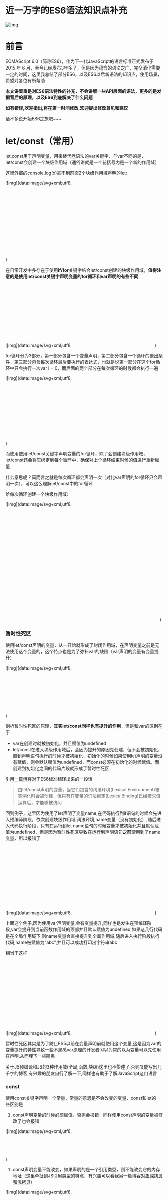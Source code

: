 # 近一万字的ES6语法知识点补充



![img](https://user-gold-cdn.xitu.io/2019/2/12/168df9eaae700fc2?imageView2/0/w/1280/h/960/format/webp/ignore-error/1)



# 前言

ECMAScript 6.0（简称ES6），作为下一代JavaScript的语言标准正式发布于2015 年 6 月，至今已经发布3年多了，但是因为蕴含的语法之广，完全消化需要一定的时间，这里我总结了部分ES6，以及ES6以后新语法的知识点，使用场景，希望对各位有所帮助

**本文讲着重是对ES6语法特性的补充，不会讲解一些API层面的语法，更多的是发掘背后的原理，以及ES6到底解决了什么问题**

**如有错误,欢迎指出,将在第一时间修改,欢迎提出修改意见和建议**

话不多说开始ES6之旅吧~~~

# let/const（常用）

let,const用于声明变量，用来替代老语法的var关键字，与var不同的是，let/const会创建一个块级作用域（通俗讲就是一个花括号内是一个新的作用域）

这里外部的console.log(x)拿不到前面2个块级作用域声明的let:

![img](data:image/svg+xml;utf8,<?xml version="1.0"?><svg xmlns="http://www.w3.org/2000/svg" version="1.1" width="527" height="237"></svg>)



在日常开发中多存在于使用**if/for**关键字结合let/const创建的块级作用域，**值得注意的是使用let/const关键字声明变量的for循环和var声明的有些不同**



![img](data:image/svg+xml;utf8,<?xml version="1.0"?><svg xmlns="http://www.w3.org/2000/svg" version="1.1" width="265" height="201"></svg>)



for循环分为3部分，第一部分包含一个变量声明，第二部分包含一个循环的退出条件，第三部分包含每次循环最后要执行的表达式，也就是说第一部分在这个for循环中只会执行一次var i = 0，而后面的两个部分在每次循环的时候都会执行一遍



![img](data:image/svg+xml;utf8,<?xml version="1.0"?><svg xmlns="http://www.w3.org/2000/svg" version="1.1" width="535" height="201"></svg>)



而使用使用let/const关键字声明变量的for循环，除了会创建块级作用域，let/const还会将它绑定到每个循环中，确保对上个循环结束时候的值进行重新赋值

什么意思呢？简而言之就是每次循环都会声明一次（对比var声明的for循环只会声明一次），可以这么理解let/const中的for循环

给每次循环创建一个块级作用域:

![img](data:image/svg+xml;utf8,<?xml version="1.0"?><svg xmlns="http://www.w3.org/2000/svg" version="1.1" width="493" height="363"></svg>)



### 暂时性死区

使用let/const声明的变量，从一开始就形成了封闭作用域，在声明变量之前是无法使用这个变量的，这个特点也是为了弥补var的缺陷（var声明的变量有变量提升）



![img](data:image/svg+xml;utf8,<?xml version="1.0"?><svg xmlns="http://www.w3.org/2000/svg" version="1.1" width="763" height="204"></svg>)



剖析暂时性死区的原理，**其实let/const同样也有提升的作用**，但是和var的区别在于

- var在创建时就被初始化，并且赋值为undefined
- let/const在进入块级作用域后，会因为提升的原因先创建，但不会被初始化，直到声明语句执行的时候才被初始化，初始化的时候如果使用let声明的变量没有赋值，则会默认赋值为undefined，而const必须在初始化的时候赋值。而创建到初始化之间的代码片段就形成了暂时性死区

引用[一篇博客](https://segmentfault.com/a/1190000008213835)对于ES6标准翻译出来的一段话

> 由let/const声明的变量，当它们包含的词法环境(Lexical Environment)被实例化时会被创建，但只有在变量的词法绑定(LexicalBinding)已经被求值运算后，才能够被访问

回到例子，这里因为使用了let声明了变量name,在代码执行到if语句的时候会先进入预编译阶段，依次创建块级作用域,词法环境,name变量（没有初始化）,随后进入代码执行阶段，只有在运行到let name语句的时候变量才被初始化并且默认赋值为undefined，但是因为暂时性死区导致在运行到声明语句**之前**使用到了name变量，所以报错了



![img](data:image/svg+xml;utf8,<?xml version="1.0"?><svg xmlns="http://www.w3.org/2000/svg" version="1.1" width="266" height="219"></svg>)



上面这个例子,因为使用var声明变量,会有变量提升,同样也是发生在预编译阶段,var会提升到当前函数作用域的顶部并且默认赋值为undefined,如果这几行代码是在全局作用域下,则name变量会直接提升到全局作用域,随后进入执行阶段执行代码,name被赋值为"abc",并且可以成功打印出字符串abc

相当于这样



![img](data:image/svg+xml;utf8,<?xml version="1.0"?><svg xmlns="http://www.w3.org/2000/svg" version="1.1" width="266" height="237"></svg>)



暂时性死区其实是为了防止ES5以前在变量声明前就使用这个变量,这是因为var的变量提升的特性导致一些不熟悉var原理的开发者习以为常的以为变量可以先使用在声明,从而埋下一些隐患

关于JS预编译和JS的3种作用域(全局,函数,块级)这里也不赘述了,否则又能写出几千字的博客,有兴趣的朋友自行了解一下,同样也有助于了解JavaScript这门语言

### const

使用const关键字声明一个常量，常量的意思是不会改变的变量，const和let的一些区别是

1. const声明变量的时候必须赋值，否则会报错，同样使用const声明的变量被修改了也会报错



![img](data:image/svg+xml;utf8,<?xml version="1.0"?><svg xmlns="http://www.w3.org/2000/svg" version="1.1" width="662" height="93"></svg>)



1. const声明变量不能改变，如果声明的是一个引用类型，则不能改变它的内存地址（这里牵扯到JS引用类型的特点，有兴趣可以看我另一篇博客[对象深拷贝和浅拷贝](https://juejin.im/post/5c26dd8fe51d4570c053e08b)）



![img](data:image/svg+xml;utf8,<?xml version="1.0"?><svg xmlns="http://www.w3.org/2000/svg" version="1.1" width="619" height="165"></svg>)



有些人会有疑问，为什么日常开发中没有显式的声明块级作用域，let/const声明的变量却没有变为全局变量



![img](data:image/svg+xml;utf8,<?xml version="1.0"?><svg xmlns="http://www.w3.org/2000/svg" version="1.1" width="317" height="201"></svg>)



这个其实也是let/const的特点，ES6规定它们不属于顶层全局变量的属性，这里用chrome调试一下



![img](data:image/svg+xml;utf8,<?xml version="1.0"?><svg xmlns="http://www.w3.org/2000/svg" version="1.1" width="961" height="420"></svg>)



可以看到使用let声明的变量x是在一个叫script作用域下的，而var声明的变量因为变量提升所以提升到了全局变量window对象中，这使我们能放心的使用新语法，不用担心污染全局的window对象

### 建议

在日常开发中，我的建议是全面拥抱let/const，一般的变量声明使用let关键字，而当声明一些配置项（类似接口地址，npm依赖包，分页器默认页数等一些一旦声明后就不会改变的变量）的时候可以使用const，来显式的告诉项目其他开发者，这个变量是不能改变的(const声明的常量建议使用全大写字母标识,单词间用下划线)，同时也建议了解var关键字的缺陷（变量提升，污染全局变量等），这样才能更好的使用新语法

# 箭头函数（常用）

ES6 允许使用**箭头**（=>）定义函数

箭头函数对于使用function关键字创建的函数有以下区别

1. 箭头函数没有arguments（建议使用更好的语法，剩余运算符替代）
2. 箭头函数没有prototype属性，不能用作构造函数（不能用new关键字调用）
3. 箭头函数没有自己this，它的this是词法的，引用的是上下文的this，即在你写这行代码的时候就箭头函数的this就已经和外层执行上下文的this绑定了(这里个人认为并不代表完全是静态的,因为外层的上下文仍是动态的可以使用call,apply,bind修改,这里只是说明了箭头函数的this始终等于它上层上下文中的this)



![img](data:image/svg+xml;utf8,<?xml version="1.0"?><svg xmlns="http://www.w3.org/2000/svg" version="1.1" width="417" height="363"></svg>)



因为setTimeout会将一个匿名的回调函数推入异步队列，而回调函数是具有全局性的，即在非严格模式下this会指向window，就会存在丢失变量a的问题，而如果使用箭头函数，在书写的时候就已经确定它的this等于它的上下文（这里是makeRequest的函数执行上下文，相当于将箭头函数中的this绑定了makeRequest函数执行上下文中的this）因为是controller对象调用的makeRequest函数，所以this就指向了controller对象中的a变量

箭头函数的this指向即使使用call,apply,bind也无法改变（这里也验证了为什么ECMAScript规定不能使用箭头函数作为构造函数，因为它的this已经确定好了无法改变）

### 建议

箭头函数替代了以前需要显式的声明一个变量保存this的操作，使得代码更加的简洁

ES5写法:



![img](data:image/svg+xml;utf8,<?xml version="1.0"?><svg xmlns="http://www.w3.org/2000/svg" version="1.1" width="350" height="399"></svg>)



ES6箭头函数:



![img](data:image/svg+xml;utf8,<?xml version="1.0"?><svg xmlns="http://www.w3.org/2000/svg" version="1.1" width="350" height="381"></svg>)



再来看一个例子



![img](data:image/svg+xml;utf8,<?xml version="1.0"?><svg xmlns="http://www.w3.org/2000/svg" version="1.1" width="400" height="363"></svg>)



值得注意的是makeRequest后面的function不能使用箭头函数，因为这样它就会再使用上层的this，而再上层是全局的执行上下文，它的this的值会指向window,所以找不到变量a返回undefined

在数组的迭代中使用箭头函数更加简洁，并且省略了return关键字



![img](data:image/svg+xml;utf8,<?xml version="1.0"?><svg xmlns="http://www.w3.org/2000/svg" version="1.1" width="359" height="201"></svg>)



不要在可能改变this指向的函数中使用箭头函数，类似Vue中的methods,computed中的方法,生命周期函数，Vue将这些函数的this绑定了当前组件的vm实例，如果使用箭头函数会强行改变this，因为箭头函数优先级最高（无法再使用call,apply,bind改变指向）



![img](data:image/svg+xml;utf8,<?xml version="1.0"?><svg xmlns="http://www.w3.org/2000/svg" version="1.1" width="492" height="165"></svg>)



在把箭头函数作为日常开发的语法之前,个人建议是去了解一下箭头函数的是如何绑定this的,而不只是当做省略function这几个单词拼写,毕竟那才是ECMAScript真正希望解决的问题

# iterator迭代器

iterator迭代器是ES6非常重要的概念，但是很多人对它了解的不多，但是它却是另外4个ES6常用特性的实现基础（解构赋值，剩余/扩展运算符，生成器，for of循环），了解迭代器的概念有助于了解另外4个核心语法的原理，另外ES6新增的Map,Set数据结构也有使用到它，所以我放到前面来讲

对于可迭代的数据解构，ES6在内部部署了一个[Symbol.iterator]属性，它是一个函数，执行后会返回iterator对象（也叫迭代器对象），而生成iterator对象[Symbol.iterator]属性叫iterator接口,有这个接口的数据结构即被视为可迭代的

数组中的Symbol.iterator方法(iterator接口)默认部署在数组原型上:

![img](data:image/svg+xml;utf8,<?xml version="1.0"?><svg xmlns="http://www.w3.org/2000/svg" version="1.1" width="553" height="694"></svg>)



默认部署iterator接口的数据结构有以下几个，注意普通对象默认是没有iterator接口的（可以自己创建iterator接口让普通对象也可以迭代）

- Array
- Map
- Set
- String
- TypedArray（类数组）
- 函数的 arguments 对象
- NodeList 对象

iterator迭代器是一个对象，它具有一个next方法所以可以这么调用



![img](data:image/svg+xml;utf8,<?xml version="1.0"?><svg xmlns="http://www.w3.org/2000/svg" version="1.1" width="655" height="273"></svg>)



next方法返回又会返回一个对象，有value和done两个属性，value即每次迭代之后返回的值，而done表示是否还需要再次循环，可以看到当value为undefined时，done为true表示循环终止

梳理一下

- 可迭代的数据结构会有一个[Symbol.iterator]方法
- [Symbol.iterator]执行后返回一个iterator对象
- iterator对象有一个next方法
- 执行一次next方法(消耗一次迭代器)会返回一个有value,done属性的对象

借用[冴羽博客](https://github.com/mqyqingfeng/Blog/issues/90)中ES5实现的迭代器可以更加深刻的理解迭代器是如何生成和消耗的



![img](data:image/svg+xml;utf8,<?xml version="1.0"?><svg xmlns="http://www.w3.org/2000/svg" version="1.1" width="724" height="585"></svg>)



# 解构赋值（常用）

解构赋值可以直接使用对象的某个属性，而不需要通过属性访问的形式使用，对象解构原理个人认为是通过寻找相同的属性名，然后原对象的这个属性名的值赋值给新对象对应的属性



![img](data:image/svg+xml;utf8,<?xml version="1.0"?><svg xmlns="http://www.w3.org/2000/svg" version="1.1" width="481" height="345"></svg>)



这里左边真正声明的其实是titleOne,titleTwo这两个变量，然后会根据左边这2个变量的位置寻找右边对象中title和test[0]中的title对应的值，找到字符串abc和test赋值给titleOne,titleTwo（如果没有找到会返回undefined）

**数组解构的原理其实是消耗数组的迭代器，把生成对象的value属性的值赋值给对应的变量**

数组解构的一个用途是交换变量，避免以前要声明一个临时变量值存储值

ES6交换变量:

![img](data:image/svg+xml;utf8,<?xml version="1.0"?><svg xmlns="http://www.w3.org/2000/svg" version="1.1" width="147" height="237"></svg>)



### 建议

同样建议使用，因为解构赋值语意化更强，对于作为对象的函数参数来说，可以减少形参的声明，直接使用对象的属性（如果嵌套层数过多我个人认为不适合用对象解构，不太优雅）

一个常用的例子是Vuex中actions中的方法会传入2个参数，第一个参数是个对象，你可以随意命名，然后使用<名字>.commit的方法调用commit函数，或者使用对象解构直接使用commit

不使用对象解构:

![img](data:image/svg+xml;utf8,<?xml version="1.0"?><svg xmlns="http://www.w3.org/2000/svg" version="1.1" width="299" height="237"></svg>)



使用对象解构:

![img](data:image/svg+xml;utf8,<?xml version="1.0"?><svg xmlns="http://www.w3.org/2000/svg" version="1.1" width="274" height="237"></svg>)



另外可以给使用axios的响应结果进行解构(axios默认会把真正的响应结果放在data属性中)



![img](data:image/svg+xml;utf8,<?xml version="1.0"?><svg xmlns="http://www.w3.org/2000/svg" version="1.1" width="511" height="93"></svg>)



# 剩余/扩展运算符（常用）

剩余/扩展运算符同样也是ES6一个非常重要的语法，使用3个点（...），后面跟着一个含有iterator接口的数据结构

### 扩展运算符

以数组为例,使用扩展运算符使得可以"展开"这个数组，可以这么理解，数组是存放元素集合的一个容器，而使用扩展运算符可以将这个容器拆开，这样就只剩下元素集合，你可以把这些元素集合放到另外一个数组里面



![img](data:image/svg+xml;utf8,<?xml version="1.0"?><svg xmlns="http://www.w3.org/2000/svg" version="1.1" width="426" height="129"></svg>)



扩展运算符可以代替ES3中数组原型的concat方法



![img](data:image/svg+xml;utf8,<?xml version="1.0"?><svg xmlns="http://www.w3.org/2000/svg" version="1.1" width="468" height="201"></svg>)



这里将arr1,arr2通过扩展运算符展开,随后将这些元素放到一个新的数组中,相对于concat方法语义化更强

### 剩余运算符

剩余运算符最重要的一个特点就是替代了以前的arguments

访问函数的arguments对象是一个很昂贵的操作，以前的arguments.callee,arguments.caller都被废止了，建议在支持ES6语法的环境下不要在使用arguments对象，使用剩余运算符替代（箭头函数没有arguments，必须使用剩余运算符才能访问参数集合）



![img](data:image/svg+xml;utf8,<?xml version="1.0"?><svg xmlns="http://www.w3.org/2000/svg" version="1.1" width="501" height="381"></svg>)



剩余运算符可以和数组的解构赋值一起使用，但是必须放在**最后一个**，因为剩余运算符的原理其实是利用了数组的迭代器，它会消耗3个点后面的数组的所有迭代器，读取所有迭代器生成对象的value属性，剩运算符后不能在有解构赋值，因为剩余运算符已经消耗了所有迭代器，而数组的解构赋值也是消耗迭代器，但是这个时候已经没有迭代器了，所以会报错



![img](data:image/svg+xml;utf8,<?xml version="1.0"?><svg xmlns="http://www.w3.org/2000/svg" version="1.1" width="805" height="201"></svg>)



这里first会消耗右边数组的一个迭代器，...arr会消耗剩余所有的迭代器，而第二个例子...arr直接消耗了所有迭代器，导致last没有迭代器可供消耗了，所以会报错，因为这是毫无意义的操作

**剩余运算符和扩展运算符的区别就是，剩余运算符会收集这些集合，放到右边的数组中，扩展运算符是将右边的数组拆分成元素的集合，它们是相反的**

### 在对象中使用扩展运算符

这个是ES9的语法，ES9中支持在对象中使用扩展运算符，之前说过数组的扩展运算符原理是消耗所有迭代器，但对象中并没有迭代器，我个人认为可能是实现原理不同，但是仍可以理解为将键值对从对象中拆开，它可以放到另外一个普通对象中



![img](data:image/svg+xml;utf8,<?xml version="1.0"?><svg xmlns="http://www.w3.org/2000/svg" version="1.1" width="274" height="291"></svg>)



其实它和另外一个ES6新增的API相似，即Object.assign，它们都可以合并对象，但是还是有一些不同Object.assign会触发目标对象的setter函数，而对象扩展运算符不会，这个我们放到后面讨论

### 建议

使用扩展运算符可以快速的将类数组转为一个真正的数组



![img](data:image/svg+xml;utf8,<?xml version="1.0"?><svg xmlns="http://www.w3.org/2000/svg" version="1.1" width="625" height="183"></svg>)



合并多个数组



![img](data:image/svg+xml;utf8,<?xml version="1.0"?><svg xmlns="http://www.w3.org/2000/svg" version="1.1" width="426" height="165"></svg>)



函数柯里化



![img](data:image/svg+xml;utf8,<?xml version="1.0"?><svg xmlns="http://www.w3.org/2000/svg" version="1.1" width="957" height="219"></svg>)



# 对象属性/方法简写(常用)

### 对象属性简写

es6允许当对象的属性和值相同时，省略属性名



![img](https://user-gold-cdn.xitu.io/2019/2/12/168df9eb8cbe0f2d?imageView2/0/w/1280/h/960/format/webp/ignore-error/1)



需要注意的是

- **省略的是属性名而不是值**
- 值必须是一个变量

对象属性简写经常与解构赋值一起使用



![img](https://user-gold-cdn.xitu.io/2019/2/12/168df9eb9359bc8b?imageView2/0/w/1280/h/960/format/webp/ignore-error/1)



结合上文的解构赋值，这里的代码会其实是声明了x,y,z变量，因为bar函数会返回一个对象，这个对象有x,y,z这3个属性，解构赋值会寻找等号右边表达式的x,y,z属性，找到后赋值给声明的x,y,z变量

### 方法简写

es6允许当一个对象的属性的值是一个函数（即是一个方法），可以使用简写的形式



![img](https://user-gold-cdn.xitu.io/2019/2/12/168df9eba5a9ac98?imageView2/0/w/1280/h/960/format/webp/ignore-error/1)



在Vue中因为都是在vm对象中书写方法，完全可以使用方法简写的方式书写函数



![img](data:image/svg+xml;utf8,<?xml version="1.0"?><svg xmlns="http://www.w3.org/2000/svg" version="1.1" width="625" height="799"></svg>)



# for ... of循环

for ... of是作为ES6新增的遍历方式,允许遍历一个含有iterator接口的数据结构并且返回各项的值,和ES3中的for ... in的区别如下

1. for ... of只能用在可迭代对象上,获取的是迭代器返回的value值,for ... in 可以获取所有对象的键名
2. for ... in会遍历对象的整个原型链,性能非常差不推荐使用,而for ... of只遍历当前对象不会遍历它的原型链
3. 对于数组的遍历,for ... in会返回数组中所有可枚举的属性(包括原型链上可枚举的属性),for ... of只返回数组的下标对应的属性值

for ... of循环的原理其实也是利用了可迭代对象内部部署的iterator接口,如果将for ... of循环分解成最原始的for循环,内部实现的机制可以这么理解



![img](data:image/svg+xml;utf8,<?xml version="1.0"?><svg xmlns="http://www.w3.org/2000/svg" version="1.1" width="552" height="237"></svg>)



可以看到只要满足第二个条件(iterator.next()存在且res.done为true)就可以一直循环下去,并且每次把迭代器的next方法生成的对象赋值给res,然后将res的value属性赋值给for ... of第一个条件中声明的变量即可,res的done属性控制是否继续遍历下去

for... of循环同时支持break,continue,return(在函数中调用的话)并且可以和对象解构赋值一起使用



![img](data:image/svg+xml;utf8,<?xml version="1.0"?><svg xmlns="http://www.w3.org/2000/svg" version="1.1" width="324" height="255"></svg>)



arr数组每次使用for ... of循环都返回一对象({a:1},{a:2},{a:3}),然后会经过对象解构,寻找属性为a的值,赋值给obj.a,所以在每轮循环的时候obj.a会分别赋值为1,2,3

# Promise（常用）

Promise作为ES6中推出的新的概念，改变了JS的异步编程，现代前端大部分的异步请求都是使用Promise实现，fetch这个web api也是基于Promise的，这里不得简述一下之前统治JS异步编程的回调函数，回调函数有什么缺点，Promise又是怎么改善这些缺点

### 回调函数

众所周知，JS是单线程的，因为多个线程改变DOM的话会导致页面紊乱，所以设计为一个单线程的语言，但是浏览器是多线程的，这使得JS同时具有异步的操作，即定时器，请求，事件监听等，而这个时候就需要一套事件的处理机制去决定这些事件的顺序，即Event Loop（事件循环），这里不会详细讲解事件循环，只需要知道，前端发出的请求，一般都是会进入浏览器的http请求线程，等到收到响应的时候会通过回调函数推入异步队列，等处理完主线程的任务会读取异步队列中任务，执行回调

在《你不知道的JavaScript》下卷中，这么介绍

使用回调函数处理异步请求相当于把你的回调函数置于了一个黑盒，虽然你声明了等到收到响应后执行你提供的回调函数,可是你并不知道这个第三方库会在什么具体会怎么执行回调函数

使用第三方的请求库你可能会这么写:

![img](data:image/svg+xml;utf8,<?xml version="1.0"?><svg xmlns="http://www.w3.org/2000/svg" version="1.1" width="333" height="165"></svg>)



收到响应后，执行后面的回调打印字符串，但是如果这个第三方库有类似超时重试的功能，可能会执行多次你的回调函数，如果是一个支付功能，你就会发现你扣的钱可能就不止1000元了-.-

第二个众所周知的问题就是，在回调函数中再嵌套回调函数会导致代码非常难以维护，这是人们常说的“回调地狱”



![img](data:image/svg+xml;utf8,<?xml version="1.0"?><svg xmlns="http://www.w3.org/2000/svg" version="1.1" width="459" height="363"></svg>)



另外你使用的第三方ajax库还有可能并没有提供一些错误的回调，请求失败的一些错误信息可能会被吞掉，而你确完全不知情(nodejs提供了err-first风格的回调,即异步操作的第一个回调永远是错误的回调处理,但是你还是不能保证所有的库都提供了发送错误时的执行的回调函数)

总结一下回调函数的一些缺点

1. 多重嵌套，导致回调地狱
2. 代码跳跃，并非人类习惯的思维模式
3. 信任问题，你不能把你的回调完全寄托与第三方库，因为你不知道第三方库到底会怎么执行回调（多次执行）
4. 第三方库可能没有提供错误处理
5. 不清楚回调是否都是异步调用的（可以同步调用ajax，在收到响应前会阻塞整个线程，会陷入假死状态，非常不推荐）

```
xhr.open("GET","/try/ajax/ajax_info.txt",false); //通过设置第三个async为false可以同步调用ajax
复制代码
```

### Promise

针对回调函数这么多缺点，ES6中引入了一个新的概念Promise，Promise是一个构造函数，通过new关键字创建一个Promise的实例，来看看Promise是怎么解决回调函数的这些问题



![img](data:image/svg+xml;utf8,<?xml version="1.0"?><svg xmlns="http://www.w3.org/2000/svg" version="1.1" width="435" height="345"></svg>)



**Promise并不是回调函数的衍生版本，而是2个概念，所以需要将之前的回调函数改为支持Promise的版本，这个过程成为"提升"，或者"promisory"，现代MVVM框架常用的第三方请求库axios就是一个典型的例子，另外nodejs中也有bluebird，Q等**

1. 多重嵌套，导致回调地狱

Promise在设计的时候引入了链式调用的概念，每个then方法**同样也是一个Promise**，因此可以无限链式调用下去



![img](data:image/svg+xml;utf8,<?xml version="1.0"?><svg xmlns="http://www.w3.org/2000/svg" version="1.1" width="477" height="201"></svg>)



配合箭头函数，明显的比之前回调函数的多层嵌套优雅很多

1. 代码跳跃，并非人类习惯的思维模式

Promise使得能够同步思维书写代码，上述的代码就是先请求3000端口，得到响应后再请求3001，再请求3002，再请求3003，而书写的格式也是符合人类的思维，从先到后

1. 信任问题，你不能把你的回调完全寄托与第三方库，因为你不知道第三方库到底会怎么执行回调（多次执行）

Promise本身是一个状态机，具有以下3个状态

- pending（等待）
- fulfilled（成功）
- rejected（拒绝）

当请求发送没有得到响应的时候为pending状态，得到响应后会resolve(决议)当前这个Promise实例,将它变为fulfilled/rejected(大部分情况会变为fulfilled)

当请求发生错误后会执行reject(拒绝)将这个Promise实例变为rejected状态

一个Promise实例的状态只能从pending => fulfilled 或者从 pending => rejected，即当一个Promise实例从pending状态改变后，就不会再改变了（不存在fulfilled => rejected 或 rejected => fulfilled）

而Promise实例必须主动调用then方法，才能将值从Promise实例中取出来（前提是Promise不是pending状态），这一个“主动”的操作就是解决这个问题的关键，即第三方库做的只是改变Promise的状态，而响应的值怎么处理，这是开发者主动控制的，这里就实现了控制反转，将原来第三方库的控制权转移到了开发者上



![img](data:image/svg+xml;utf8,<?xml version="1.0"?><svg xmlns="http://www.w3.org/2000/svg" version="1.1" width="936" height="237"></svg>)



1. 第三方库可能没有提供错误处理

Promise的then方法会接受2个函数，第一个函数是这个Promise实例被resolve时执行的回调，第二个函数是这个Promise实例被reject时执行的回调，而这个也是开发者主动调用的

使用Promise在异步请求发送错误的时候，即使没有捕获错误，也不会阻塞主线程的代码（准确的来说，异步的错误都不会阻塞主线程的代码）



![img](data:image/svg+xml;utf8,<?xml version="1.0"?><svg xmlns="http://www.w3.org/2000/svg" version="1.1" width="325" height="525"></svg>)



1. 不清楚回调是否都是异步调用的

Promise在设计的时候保证所有响应的处理回调都是异步调用的，不会阻塞代码的执行，Promise将then方法的回调放入一个叫微任务的队列中（MicroTask），确保这些回调任务在同步任务执行完以后再执行，这部分同样也是事件循环的知识点，有兴趣的朋友可以深入研究一下

对于第三个问题中,为什么说执行了resolve函数后"大部分情况"会进入fulfilled状态呢?考虑以下情况



![img](data:image/svg+xml;utf8,<?xml version="1.0"?><svg xmlns="http://www.w3.org/2000/svg" version="1.1" width="358" height="273"></svg>)





![img](data:image/svg+xml;utf8,<?xml version="1.0"?><svg xmlns="http://www.w3.org/2000/svg" version="1.1" width="319" height="95"></svg>)



(这里用一个定时器在下轮事件循环中打印这个Promise实例的状态,否则会是pending状态)

很多人认为promise中调用了resolve函数则这个promise一定会进入fulfilled状态,但是这里可以看到,即使调用了resolve函数,仍返回了一个拒绝状态的Promise,原因是因为如果在一个promise的resolve函数中又传入了一个Promise,会展开传入的这个promise

这里因为传入了一个拒绝状态的promise,resolve函数展开这个promise后,就会变成一个拒绝状态的promise,所以把resolve理解为决议比较好一点

等同于这样

![img](data:image/svg+xml;utf8,<?xml version="1.0"?><svg xmlns="http://www.w3.org/2000/svg" version="1.1" width="384" height="309"></svg>)



### 建议

在日常开发中，建议全面拥抱新的Promise语法，其实现在的异步编程基本也都使用的是Promise

建议使用ES7的async/await进一步的优化Promise的写法，async函数始终返回一个Promise，await可以实现一个"等待"的功能，async/await被成为异步编程的终极解决方案，即用同步的形式书写异步代码，并且能够更优雅的实现异步代码顺序执行以及在发生异步的错误时提供更精准的错误信息,详细用法可以看阮老师的ES6标准入门



![img](data:image/svg+xml;utf8,<?xml version="1.0"?><svg xmlns="http://www.w3.org/2000/svg" version="1.1" width="892" height="273"></svg>)



关于Promise还有很多很多需要讲的，包括它的静态方法all，race，resolve，reject，Promise的执行顺序，Promise嵌套Promise，thenable对象的处理等，碍于篇幅这里只介绍了一下为什么需要使用Promise。但很多开发者在日常使用中只是了解这些API，却不知道Promise内部具体是怎么实现的，遇到复杂的异步代码就无从下手，非常建议去了解一下Promise A+的规范，自己实现一个Promise

# ES6 Module(常用)

在ES6 Module出现之前，模块化一直是前端开发者讨论的重点，面对日益增长的需求和代码，需要一种方案来将臃肿的代码拆分成一个个小模块，从而推出了AMD,CMD和CommonJs这3种模块化方案，前者用在浏览器端，后面2种用在服务端，直到ES6 Module出现

**ES6 Module默认目前还没有被浏览器支持，需要使用babel，在日常写demo的时候经常会显示这个错误**

![img](data:image/svg+xml;utf8,<?xml version="1.0"?><svg xmlns="http://www.w3.org/2000/svg" version="1.1" width="328" height="42"></svg>)



可以在script标签中使用tpye="module"在**同域**的情况下可以解决（非同域情况会被同源策略拦截，webstorm会开启一个同域的服务器没有这个问题，vscode貌似不行）



![img](data:image/svg+xml;utf8,<?xml version="1.0"?><svg xmlns="http://www.w3.org/2000/svg" version="1.1" width="662" height="363"></svg>)



ES6 Module使用import关键字导入模块，export关键字导出模块，它还有以下特点

1. ES6 Module是静态的，也就是说它是在编译阶段运行，和var以及function一样具有提升效果（这个特点使得它支持tree shaking）
2. 自动采用严格模式（顶层的this返回undefined）
3. ES6 Module支持使用export {<变量>}导出具名的接口，或者export default导出匿名的接口

module.js导出:

![img](data:image/svg+xml;utf8,<?xml version="1.0"?><svg xmlns="http://www.w3.org/2000/svg" version="1.1" width="173" height="201"></svg>)



a.js导入:

![img](data:image/svg+xml;utf8,<?xml version="1.0"?><svg xmlns="http://www.w3.org/2000/svg" version="1.1" width="282" height="129"></svg>)



这两者的区别是，export {<变量>}导出的是一个变量的引用，export default导出的是一个值

什么意思呢，就是说在a.js中使用import导入这2个变量的后，在module.js中因为某些原因x变量被改变了，那么会立刻反映到a.js，而module.js中的y变量改变后，a.js中的y还是原来的值

module.js:

![img](data:image/svg+xml;utf8,<?xml version="1.0"?><svg xmlns="http://www.w3.org/2000/svg" version="1.1" width="173" height="309"></svg>)



a.js:

![img](data:image/svg+xml;utf8,<?xml version="1.0"?><svg xmlns="http://www.w3.org/2000/svg" version="1.1" width="282" height="273"></svg>)



可以看到给module.js设置了一个一秒后改变x,y变量的定时器,在一秒后同时观察导入时候变量的值,可以发现x被改变了,但y的值仍是20,因为y是通过export default导出的,在导入的时候的值相当于只是导入数字20,而x是通过export {<变量>}导出的,它导出的是一个变量的引用,即a.js导入的是当前x的值,只关心**当前**x变量的值是什么,可以理解为一个"活链接"

export default这种导出的语法其实只是指定了一个命名导出,而它的名字叫default,换句话说,将模块的导出的名字重命名为default,也可以使用import <变量> from <路径> 这种语法导入

module.js导出:

![img](data:image/svg+xml;utf8,<?xml version="1.0"?><svg xmlns="http://www.w3.org/2000/svg" version="1.1" width="215" height="309"></svg>)



a.js导入:

![img](data:image/svg+xml;utf8,<?xml version="1.0"?><svg xmlns="http://www.w3.org/2000/svg" version="1.1" width="282" height="129"></svg>)



**但是由于是使用export {<变量>}这种形式导出的模块,即使被重命名为default,仍然导出的是一个变量的引用**

这里再来说一下目前为止主流的模块化方案ES6 Module和CommonJs的一些区别

1. CommonJs输出的是一个值的拷贝,ES6 Module通过export {<变量>}输出的是一个变量的引用,export default输出的是一个值
2. CommonJs运行在服务器上,被设计为运行时加载,即代码执行到那一行才回去加载模块,而ES6 Module是静态的输出一个接口,发生在编译的阶段
3. CommonJs在第一次加载的时候运行一次并且会生成一个缓存,之后加载返回的都是缓存中的内容

### import()

关于ES6 Module静态编译的特点,导致了无法动态加载,但是总是会有一些需要动态加载模块的需求,所以现在有一个提案,使用把import作为一个函数可以实现动态加载模块,它返回一个Promise,Promise被resolve时的值为输出的模块



![img](data:image/svg+xml;utf8,<?xml version="1.0"?><svg xmlns="http://www.w3.org/2000/svg" version="1.1" width="350" height="219"></svg>)





![img](data:image/svg+xml;utf8,<?xml version="1.0"?><svg xmlns="http://www.w3.org/2000/svg" version="1.1" width="486" height="174"></svg>)



使用import方法改写上面的a.js使得它可以动态加载(使用静态编译的ES6 Module放在条件语句会报错,因为会有提升的效果,并且也是不允许的),可以看到输出了module.js的一个变量x和一个默认输出

Vue中路由的懒加载的ES6写法就是使用了这个技术,使得在路由切换的时候能够动态的加载组件渲染视图

# 函数默认值

ES6允许在函数的参数中设置默认值

ES5写法:

![img](https://user-gold-cdn.xitu.io/2019/2/12/168df9ec37511eed?imageView2/0/w/1280/h/960/format/webp/ignore-error/1)



ES6写法:

![img](https://user-gold-cdn.xitu.io/2019/2/12/168df9ec2bcb6af0?imageView2/0/w/1280/h/960/format/webp/ignore-error/1)



相比ES5,ES6函数默认值直接写在参数上,更加的直观

如果使用了函数默认参数,在函数的参数的区域(括号里面),它会作为一个单独的**块级作用域**,并且拥有let/const方法的一些特性,比如暂时性死区



![img](https://user-gold-cdn.xitu.io/2019/2/12/168df9ec1f367047?imageView2/0/w/1280/h/960/format/webp/ignore-error/1)



这里当运行func的时候,因为没有传参数,使用函数默认参数,y就会去寻找x的值,在沿着词法作用域在外层找到了值为1的变量x

再来看一个例子

![img](data:image/svg+xml;utf8,<?xml version="1.0"?><svg xmlns="http://www.w3.org/2000/svg" version="1.1" width="594" height="237"></svg>)



这里同样没有传参数,使用函数的默认赋值,x通过词法作用域找到了变量w,所以x默认值为2,y同样通过词法作用域找到了刚刚定义的x变量,y的默认值为3,但是在解析到z = z + 1这一行的时候,JS解释器先会去解析z+1找到相应的值后再赋给变量z,但是因为暂时性死区的原因(let/const"劫持"了这个块级作用域,无法在声明之前使用这个变量,上文有解释),导致在let声明之前就使用了变量z,所以会报错

这样理解函数的默认值会相对容易一些



![img](data:image/svg+xml;utf8,<?xml version="1.0"?><svg xmlns="http://www.w3.org/2000/svg" version="1.1" width="386" height="309"></svg>)



当传入的参数为undefined时才使用函数的默认值(显式传入undefined也会触发使用函数默认值,传入null则不会触发)

在举个例子:

![img](data:image/svg+xml;utf8,<?xml version="1.0"?><svg xmlns="http://www.w3.org/2000/svg" version="1.1" width="400" height="237"></svg>)



这里借用阮一峰老师书中的一个例子,func的默认值为一个函数,执行后返回foo变量,而在函数内部执行的时候,相当于对foo变量的一次变量查询(LHS查询),而查询的起点是这个单独的块级作用域,即JS解释器不会去查询去函数内部查询变量foo,而是沿着词法作用域先查看同一作用域(前面的函数参数)中有没有foo变量,再往函数的外部寻找foo变量,最终找不到所以报错了,这个也是函数默认值的一个特点



![img](data:image/svg+xml;utf8,<?xml version="1.0"?><svg xmlns="http://www.w3.org/2000/svg" version="1.1" width="997" height="460"></svg>)



通过debugger可以更加直观的发现在这个函数内部可以通过词法作用域访问func函数,foo变量,还有this,但是当查看func函数的词法作用域时,发现它只能访问到Global,即全局作用域,foo变量并不存在于它的词法作用域中

### 函数默认值配合解构赋值



![img](data:image/svg+xml;utf8,<?xml version="1.0"?><svg xmlns="http://www.w3.org/2000/svg" version="1.1" width="418" height="363"></svg>)



第一行给func函数传入了2个空对象,所以函数的第一第二个参数都不会使用函数默认值,然后函数的第一个参数会尝试解构对象,提取变量x,因为第一个参数传入了一个空对象,所以解构不出变量x,但是这里又在内层设置了一个默认值,所以x的值为10,而第二个参数同样传了一个空对象,不会使用函数默认值,然后会尝试解构出变量y,发现空对象中也没有变量y,但是y没有设置默认值所以解构后y的值为undefined

第二行第一个参数显式的传入了一个undefined,所以会使用函数默认值为一个空对象,随后和第一行一样尝试解构x发现x为undefined,但是设置了默认值所以x的值为10,而y和上文一样为undefined

第三行2个参数都会undefined,第一个参数和上文一样,第二个参数会调用函数默认值,赋值为{y:10},然后尝试解构出变量y,即y为10

第四行和第三行相同,一个是显式传入undefined,一个是隐式不传参数

第五行直接使用传入的参数,不会使用函数默认值,并且能够顺利的解构出变量x,y

# Proxy

Proxy作为一个"拦截器",可以在目标对象前架设一个拦截器,他人访问对象,必须先经过这层拦截器,Proxy同样是一个构造函数,使用new关键字生成一个拦截对象的实例,ES6提供了非常多对象拦截的操作,几乎覆盖了所有可能修改目标对象的情况(Proxy一般和Reflect配套使用,前者拦截对象,后者返回拦截的结果,Proxy上有的的拦截方法Reflect都有)

![img](https://user-gold-cdn.xitu.io/2019/2/12/168df9ec5addffad?imageView2/0/w/1280/h/960/format/webp/ignore-error/1)



### Object.definePropery

提到Proxy就不得不提一下ES5中的Object.defineProperty,这个api可以给一个对象添加属性以及这个属性的属性描述符/访问器(这2个不能共存,同一属性只能有其中一个),属性描述符有configurable,writable,enumerable,value这4个属性,分别代表是否可配置,是否只读,是否可枚举和属性的值,访问器有configurable,enumerable,get,set,前2个和属性描述符功能相同,后2个都是函数,定义了get,set后对元素的读写操作都会执行后面的getter/setter函数,并且覆盖默认的读写行为



![img](https://user-gold-cdn.xitu.io/2019/2/12/168df9ec56c9a8f0?imageView2/0/w/1280/h/960/format/webp/ignore-error/1)



定义了obj中a属性的表示为只读,且不可枚举,obj2定义了get,但没有定义set表示只读,并且读取obj2的b属性返回的值是getter函数的返回值

ES5中的Object.defineProperty这和Proxy有什么关系呢?个人理解Proxy是Object.defineProperty的增强版,ES5只规定能够定义属性的属性描述符或访问器.而Proxy增强到了13种,具体太多了我就不一一放出来了,这里我举几个比较有意思的例子

### handler.apply

apply可以让我们拦截一个函数(JS中函数也是对象,Proxy也可以拦截函数)的执行,我们可以把它用在函数节流中



![img](data:image/svg+xml;utf8,<?xml version="1.0"?><svg xmlns="http://www.w3.org/2000/svg" version="1.1" width="460" height="345"></svg>)



调用拦截后的函数:



![img](data:image/svg+xml;utf8,<?xml version="1.0"?><svg xmlns="http://www.w3.org/2000/svg" version="1.1" width="460" height="93"></svg>)



### handler.contruct

contruct可以拦截通过new关键字调用这个函数的操作,我们可以把它用在单例模式中



![img](data:image/svg+xml;utf8,<?xml version="1.0"?><svg xmlns="http://www.w3.org/2000/svg" version="1.1" width="656" height="561"></svg>)



这里通过一个闭包保存了instance变量,每次使用new关键字调用被拦截的函数后都会查看这个instance变量,如果存在就返回闭包中保存的instance变量,否则就新建一个实例,这样可以实现全局只有一个实例

### handler.defineProperty

defineProperty可以拦截对这个对象的Object.defineProerty操作

**注意对象内部的默认的[[SET]]操作(即对这个对象的属性赋值)会间接触发defineProperty和getOwnPropertyDescriptor这2个拦截方法**



![img](data:image/svg+xml;utf8,<?xml version="1.0"?><svg xmlns="http://www.w3.org/2000/svg" version="1.1" width="594" height="507"></svg>)



这里有几个知识点

1. 这里使用了递归的操作,当需要访问对象的属性时候,会判断代理的对象属性的值仍是一个可以代理的对象就递归的进行代理,否则通过错误捕获执行默认的get操作
2. 定义了defineProperty的拦截方法,当对这个代理对象的某个属性进行赋值的时候会执行对象内部默认的[[SET]]操作进行赋值,这个操作会间接触发defineProperty这个方法,随后会执行定义的callback函数

这样就实现了无论对象嵌套多少层,只要有属性进行赋值就会触发get方法,对这层对象进行代理,随后触发defineProperty执行callback回调函数

### 其他的使用场景

Proxy另外还有很多功能,比如在实现验证器的时候,可以将业务逻辑和验证器分离达到解耦,通过get拦截对私有变量的访问实现私有变量,拦截对象做日志记录，实现微信api的promise化等

### Vue

尤大预计2019年下半年发布Vue3.0,其中一个核心的功能就是使用Proxy替代Object.defineProperty

我相信了解过一点Vue响应式原理的人都知道Vue框架在对象拦截上的一些不足

```
<template>
   <div>
       <div>{{arr}}</div>
       <div>{{obj}}</div>
       <button @click="handleClick">修改arr下标</button>
       <button @click="handleClick2">创建obj的属性</button>
   </div>
</template>

<script>

    export default {
        name: "index",
        data() {
            return {
                arr:[1,2,3],
                obj:{
                    a:1,
                    b:2
                }
            }
        },
        methods: {
            handleClick() {
                this.arr[0] = 10
                console.log(this.arr)
            },
            handleClick2() {
                this.obj.c = 3
                console.log(this.obj)
            }
        },
   }
</script>
复制代码
```



![img](data:image/svg+xml;utf8,<?xml version="1.0"?><svg xmlns="http://www.w3.org/2000/svg" version="1.1" width="554" height="466"></svg>)



可以看到这里数据改变了,控制台打印出了新的值,但是视图没有更新,这是因为Vue内部使用Object.defineProperty进行的数据劫持,而这个API无法探测到**对象根属性的添加和删除,以及直接给数组下标进行赋值**,所以不会通知渲染watcher进行视图更新,而理论上这个API也无法探测到数组的一系列方法(push,splice,pop),但是Vue框架修改了数组的原型,使得在调用这些方法修改数据后会执行视图更新的操作

```
//源码位置:src/core/observer/array.js
methodsToPatch.forEach(function (method) {
  // cache original method
  var original = arrayProto[method];
  def(arrayMethods, method, function mutator () {
    var args = [], len = arguments.length;
    while ( len-- ) args[ len ] = arguments[ len ];

    var result = original.apply(this, args);
    var ob = this.__ob__;
    var inserted;
    switch (method) {
      case 'push':
      case 'unshift':
        inserted = args;
        break
      case 'splice':
        inserted = args.slice(2);
        break
    }
    if (inserted) { ob.observeArray(inserted); }
    // notify change
    ob.dep.notify(); //这一行就会主动调用notify方法,会通知到渲染watcher进行视图更新
    return result
  });
});
复制代码
```

在[掘金翻译的尤大Vue3.0计划](https://juejin.im/post/5bb719b9f265da0ab915dbdd)中写到

> 3.0 将带来一个基于 Proxy 的 observer 实现，它可以提供覆盖语言 (JavaScript——译注) 全范围的响应式能力，消除了当前 Vue 2 系列中基于 Object.defineProperty 所存在的一些局限，如： 对属性的添加、删除动作的监测 对数组基于下标的修改、对于 .length 修改的监测 对 Map、Set、WeakMap 和 WeakSet 的支持

Proxy就没有这个问题,并且还提供了更多的拦截方法,完全可以替代Object.defineProperty,唯一不足的也就是浏览器的支持程度了(IE:谁在说我?)

所以要想深入了解Vue3.0实现机制,学会Proxy是必不可少的

# Object.assign

这个ES6新增的Object静态方法允许我们进行多个对象的合并



![img](https://user-gold-cdn.xitu.io/2019/2/12/168df9ec7eb6298e?imageView2/0/w/1280/h/960/format/webp/ignore-error/1)



可以这么理解,Object.assign遍历需要合并给target的对象(即sourece对象的集合)的属性,用**等号**进行赋值,这里遍历{a:1}将属性a和值数字1赋值给target对象,然后再遍历{b:2}将属性b和值数字2赋值给target对象

这里罗列了一些这个API的需要注意的知识点

1. Object.assign是浅拷贝,对于值是引用类型的属性,拷贝仍旧的是它的引用
2. 可以拷贝Symbol属性
3. 不能拷贝不可枚举的属性
4. Object.assign保证target始终是一个对象,如果传入一个基本类型,会转为基本包装类型,null/undefined没有基本包装类型,所以传入会报错
5. source参数如果是不可枚举的数据类型会忽略合并(字符串类型被认为是可枚举的,因为内部有iterator接口)
6. 因为是用**等号**进行赋值,如果被赋值的对象的属性有setter函数会触发setter函数,同理如果有getter函数,也会调用赋值对象的属性的getter函数(这就是为什么Object.assign无法合并对象属性的访问器,因为它会直接执行对应的getter/setter函数而不是合并它们,如果需要合并对象属性的getter/setter函数,可以使用ES7提供的Object.getOwnPropertyDescriptors和Object.defineProperties这2个API实现)



![img](https://user-gold-cdn.xitu.io/2019/2/13/168e64e6f6872a09?imageView2/0/w/1280/h/960/format/webp/ignore-error/1)





![img](https://user-gold-cdn.xitu.io/2019/2/13/168e64bd2eb1e640?imageView2/0/w/1280/h/960/format/webp/ignore-error/1)



可以看到这里成功的复制了obj对象中a属性的getter/setter

为了加深了解我自己模拟了Object.assign的实现,可供参考



![img](https://user-gold-cdn.xitu.io/2019/2/12/168df9ec8acf44b3?imageView2/0/w/1280/h/960/format/webp/ignore-error/1)



这里有一个坑不得不提,对于target参数传入一个字符串,内部会转换为基本包装类型,而字符串基本包装类型的属性是只读的(属性描述符的writable属性为false),这里感谢[木易杨的专栏](https://juejin.im/post/5c31e5c4e51d45524975d05a)



![img](https://user-gold-cdn.xitu.io/2019/2/13/168e66d1185ec325?imageView2/0/w/1280/h/960/format/webp/ignore-error/1)





![img](https://user-gold-cdn.xitu.io/2019/2/13/168e66541e1da350?imageView2/0/w/1280/h/960/format/webp/ignore-error/1)



打印对象属性的属性描述符可以看到下标属性的值都是只读的,即不能再次赋值,所以尝试以下操作会报错



![img](https://user-gold-cdn.xitu.io/2019/2/13/168e65efa1ab106f?imageView2/0/w/1280/h/960/format/webp/ignore-error/1)



字符串abc会转为基本包装类型,然后将字符串def合并给这个基本包装类型的时候会将字符串def展开,分别将字符串def赋值给基本包装类型abc的0,1,2属性,随后就会在赋值的时候报错(非严格模式下会只会静默处理,ES6的Object.assign默认开启了严格模式)

### 和ES9的对象扩展运算符对比

ES9支持在对象上使用扩展运算符,实现的功能和Object.assign相似,唯一的区别就是在含有getter/setter函数的对象的属性上有所区别



![img](https://user-gold-cdn.xitu.io/2019/2/14/168e9b0427f2d2ec?imageView2/0/w/1280/h/960/format/webp/ignore-error/1)





![img](https://user-gold-cdn.xitu.io/2019/2/14/168e9b09b5b84f7d?imageView2/0/w/1280/h/960/format/webp/ignore-error/1)



(最后一个字符串get可以忽略,这是控制台为了显示a变量触发的getter函数)

分析一下这个例子

ES9:

- 会合并2个对象,并且只触发2个对象对应属性的getter函数
- 相同属性的后者覆盖了前者,所以a属性的值是第二个getter函数return的值

ES6:

- 同样会合并这2个对象,并且只触发了obj上a属性的setter函数而不会触发它的getter函数(结合上述Object.assgin的内部实现理解会容易一些)
- obj上a属性的setter函数替代默认的赋值行为,导致obj2的a属性不会被复制过来

除去对象属性有getter/setter的情况,Object.assgin和对象扩展运算符功能是相同的,两者都可以使用,两者都是浅拷贝,使用ES9的方法相对简洁一点

### 建议

1. Vue中重置data中的数据

这个是我最常用的小技巧,使用Object.assign可以将你目前组件中的data对象和组件默认初始化状态的data对象中的数据合并,这样可以达到初始化data对象的效果



![img](https://user-gold-cdn.xitu.io/2019/2/12/168df9ec96c22302?imageView2/0/w/1280/h/960/format/webp/ignore-error/1)



在当前组件的实例中$data属性保存了当前组件的data对象,而$options是当前组件实例初始化时的一些属性,其中有个data方法,即在在组件中写的data函数,执行后会返回一个初始化的data对象,然后将这个初始化的data对象合并到当前的data来初始化所有数据

1. 给对象合并需要的默认属性



![img](https://user-gold-cdn.xitu.io/2019/2/12/168df9eca34511aa?imageView2/0/w/1280/h/960/format/webp/ignore-error/1)



可以封装一个函数,外层声明一个DEFAULTS常量,options为每次传入的动态配置,这样每次执行后会合并一些默认的配置项

1. 在传参的时候可以多个数据合并成一个对象传给后端



![img](https://user-gold-cdn.xitu.io/2019/2/12/168df9ec9ea1c032?imageView2/0/w/1280/h/960/format/webp/ignore-error/1)